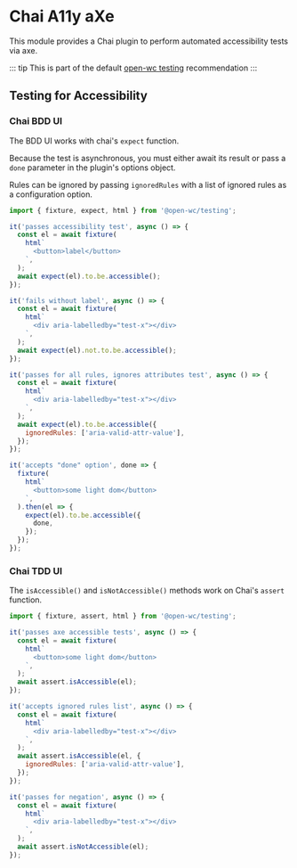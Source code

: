 # Chai A11y aXe

[//]: # 'AUTO INSERT HEADER PREPUBLISH'

This module provides a Chai plugin to perform automated accessibility tests via axe.

::: tip
This is part of the default [open-wc testing](https://open-wc.org/testing/) recommendation
:::

## Testing for Accessibility

### Chai BDD UI

The BDD UI works with chai's `expect` function.

Because the test is asynchronous, you must either await its result or pass a `done` parameter in the plugin's options object.

Rules can be ignored by passing `ignoredRules` with a list of ignored rules as a configuration option.

```js
import { fixture, expect, html } from '@open-wc/testing';

it('passes accessibility test', async () => {
  const el = await fixture(
    html`
      <button>label</button>
    `,
  );
  await expect(el).to.be.accessible();
});

it('fails without label', async () => {
  const el = await fixture(
    html`
      <div aria-labelledby="test-x"></div>
    `,
  );
  await expect(el).not.to.be.accessible();
});

it('passes for all rules, ignores attributes test', async () => {
  const el = await fixture(
    html`
      <div aria-labelledby="test-x"></div>
    `,
  );
  await expect(el).to.be.accessible({
    ignoredRules: ['aria-valid-attr-value'],
  });
});

it('accepts "done" option', done => {
  fixture(
    html`
      <button>some light dom</button>
    `,
  ).then(el => {
    expect(el).to.be.accessible({
      done,
    });
  });
});
```

### Chai TDD UI

The `isAccessible()` and `isNotAccessible()` methods work on Chai's `assert` function.

```js
import { fixture, assert, html } from '@open-wc/testing';

it('passes axe accessible tests', async () => {
  const el = await fixture(
    html`
      <button>some light dom</button>
    `,
  );
  await assert.isAccessible(el);
});

it('accepts ignored rules list', async () => {
  const el = await fixture(
    html`
      <div aria-labelledby="test-x"></div>
    `,
  );
  await assert.isAccessible(el, {
    ignoredRules: ['aria-valid-attr-value'],
  });
});

it('passes for negation', async () => {
  const el = await fixture(
    html`
      <div aria-labelledby="test-x"></div>
    `,
  );
  await assert.isNotAccessible(el);
});
```

<script>
  export default {
    mounted() {
      const editLink = document.querySelector('.edit-link a');
      if (editLink) {
        const url = editLink.href;
        editLink.href = url.substr(0, url.indexOf('/master/')) + '/master/packages/chai-a11y-axe/README.md';
      }
    }
  }
</script>
